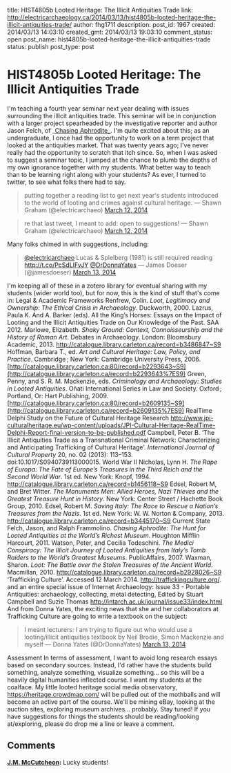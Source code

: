 title: HIST4805b Looted Heritage: The Illicit Antiquities Trade
link: http://electricarchaeology.ca/2014/03/13/hist4805b-looted-heritage-the-illicit-antiquities-trade/
author: fhg1711
description: 
post_id: 1967
created: 2014/03/13 14:03:10
created_gmt: 2014/03/13 19:03:10
comment_status: open
post_name: hist4805b-looted-heritage-the-illicit-antiquities-trade
status: publish
post_type: post

# HIST4805b Looted Heritage: The Illicit Antiquities Trade

I'm teaching a fourth year seminar next year dealing with issues surrounding the illicit antiquities trade. This seminar will be in conjunction with a larger project spearheaded by the investigative reporter and author Jason Felch, of _[Chasing Aphrodite_](http://chasingaphrodite.com/). I'm quite excited about this; as an undergraduate, I once had the opportunity to work on a term project that looked at the antiquities market. That was twenty years ago; I've never really had the opportunity to scratch that itch since. So, when I was asked to suggest a seminar topic, I jumped at the chance to plumb the depths of my own ignorance together with my students. What better way to teach than to be learning right along with your students? As ever, I turned to twitter, to see what folks there had to say. 

> putting together a reading list to get next year's students introduced to the world of looting and crimes against cultural heritage. — Shawn Graham (@electricarchaeo) [March 12, 2014](https://twitter.com/electricarchaeo/statuses/443799181048549376)

> re that last tweet, I meant to add: open to suggestions! — Shawn Graham (@electricarchaeo) [March 12, 2014](https://twitter.com/electricarchaeo/statuses/443799344643186689)

Many folks chimed in with suggestions, including: 

> [@electricarchaeo](https://twitter.com/electricarchaeo) Lucas & Spielberg (1981) is still required reading <http://t.co/PcSdLIFvJY> [@DrDonnaYates](https://twitter.com/DrDonnaYates) — James Doeser (@jamesdoeser) [March 13, 2014](https://twitter.com/jamesdoeser/statuses/444072679780675584)

I'm keeping all of these in a zotero library for eventual sharing with my students (wider world too), but for now, this is the kind of stuff that's come in: Legal & Academic Frameworks Renfrew, Colin. _Loot, Legitimacy and Ownership: The Ethical Crisis in Archaeology_. Duckworth, 2000. Lazrus, Paula K. And A. Barker (eds). All the King’s Horses: Essays on the Impact of Looting and the Illicit Antiquities Trade on Our Knowledge of the Past. SAA 2012. Marlowe, Elizabeth. _Shaky Ground: Context, Connoisseurship and the History of Roman Art_. Debates in Archaeology. London: Bloomsbury Academic, 2013. <http://catalogue.library.carleton.ca/record=b3486847~S9> Hoffman, Barbara T., ed. _Art and Cultural Heritage: Law, Policy, and Practice_. Cambridge ; New York: Cambridge University Press, 2006. [http://catalogue.library.carleton.ca:80/record=b2293643~S9](http://catalogue.library.carleton.ca/record=b2293643%7ES9) Green, Penny, and S. R. M. Mackenzie, eds. _Criminology and Archaeology: Studies in Looted Antiquities_. Oñati International Series in Law and Society. Oxford ; Portland, Or: Hart Publishing, 2009. [http://catalogue.library.carleton.ca:80/record=b2609135~S9](http://catalogue.library.carleton.ca/record=b2609135%7ES9) RealTime Delphi Study on the Future of Cultural Heritage Research <http://www.jpi-culturalheritage.eu/wp-content/uploads/JPI-Cultural-Heritage-RealTime-Delphi-Report-final-version-to-be-published.pdf> Campbell, Peter B. ‘The Illicit Antiquities Trade as a Transnational Criminal Network: Characterizing and Anticipating Trafficking of Cultural Heritage’. _International Journal of Cultural Property_ 20, no. 02 (2013): 113–153. doi:10.1017/S0940739113000015. World War II Nicholas, Lynn H. _The Rape of Europa: The Fate of Europe’s Treasures in the Third Reich and the Second World War_. 1st ed. New York: Knopf, 1994. <http://catalogue.library.carleton.ca/record=b1456118~S9> Edsel, Robert M, and Bret Witter. _The Monuments Men: Allied Heroes, Nazi Thieves and the Greatest Treasure Hunt in History_. New York: Center Street / Hachette Book Group, 2010. Edsel, Robert M. _Saving Italy: The Race to Rescue a Nation’s Treasures from the Nazis_. 1st ed. New York: W. W. Norton & Company, 2013. <http://catalogue.library.carleton.ca/record=b3445170~S9> Current State Felch, Jason, and Ralph Frammolino. _Chasing Aphrodite: The Hunt for Looted Antiquities at the World’s Richest Museum_. Houghton Mifflin Harcourt, 2011. Watson, Peter, and Cecilia Todeschini. _The Medici Conspiracy: The Illicit Journey of Looted Antiquities from Italy’s Tomb Raiders to the World’s Greatest Museums_. PublicAffairs, 2007. Waxman, Sharon. _Loot: The Battle over the Stolen Treasures of the Ancient World_. Macmillan, 2010. <http://catalogue.library.carleton.ca/record=b2928026~S9> ‘Trafficking Culture’. Accessed 12 March 2014. <http://traffickingculture.org/>. and an entire special issue of Internet Archaeology: Issue 33 - Portable Antiquities: archaeology, collecting, metal detecting, Edited by Stuart Campbell and Suzie Thomas <http://intarch.ac.uk/journal/issue33/index.html> And from Donna Yates, the exciting news that she and her collaborators at Trafficking Culture are going to write a textbook on the subject: 

> I meant lecturers: I am trying to figure out who would use a looting/illicit antiquities textbook by Neil Brodie, Simon Mackenzie and myself — Donna Yates (@DrDonnaYates) [March 13, 2014](https://twitter.com/DrDonnaYates/statuses/444096356400254976)

Assessment In terms of assessment, I want to avoid long research essays based on secondary sources. Instead, I'd rather have the students build something, analyze something, visualize something... so this will be a heavily digital humanities inflected course. I want my students at the coalface. My little looted heritage social media observatory, <https://heritage.crowdmap.com/> will be pulled out of the mothballs and will become an active part of the course. We'll be mining eBay, looking at the auction sites, exploring museum archives... probably. Stay tuned! If you have suggestions for things the students should be reading/looking at/exploring, please do drop me a line or leave a comment.

## Comments

**[J.M. McCutcheon](#22544 "2014-03-13 14:35:21"):** Lucky students!

